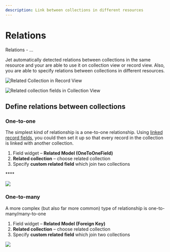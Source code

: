 ```yaml
---
description: Link between collections in different resources
---
```


# Relations

Relations - ...

Jet automatically detected relations between collections in the same resource and your are able to use it on collection view or record view. Also, you are able to specify relations between collections in different resources.

![Related Collection in Record View ](../.gitbook/assets/lay1.png)

![Related collection fields in Collection View](../.gitbook/assets/col.png)

## Define relations between collections

### One-to-one

The simplest kind of relationship is a one-to-one relationship. Using [linked record fields](field/related-record-fields.md), you could then set it up so that every record in the collection is linked with another collection.

1. Field widget – **Related Model \(OneToOneField\)**
2. **Related collection** – choose related collection
3. Specify **custom related field** which join two collections

\*\*\*\*

![](../.gitbook/assets/screen-shot-2020-03-06-at-7.36.25-pm.png)

### One-to-many

A more complex \(but also far more common\) type of relationship is one-to-many/many-to-one

1. Field widget – **Related Model \(Foreign Key\)**
2. **Related collection** – choose related collection
3. Specify **custom related field** which join two collections

![](../.gitbook/assets/screen-shot-2020-03-06-at-7.39.16-pm.png)



### 






